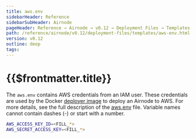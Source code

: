 ```yaml
---
title: aws.env
sidebarHeader: Reference
sidebarSubHeader: Airnode
pageHeader: Reference → Airnode → v0.12 → Deployment Files → Templates
path: /reference/airnode/v0.12/deployment-files/templates/aws-env.html
version: v0.12
outline: deep
tags:
---
```


<VersionWarning/>

<PageHeader/>

<SearchHighlight/>

<FlexStartTag/>

# {{$frontmatter.title}}

The `aws.env` contains AWS credentials from an IAM user. These credentials are
used by the Docker
[deployer image](/reference/airnode/v0.12/docker/deployer-image.md) to deploy an
Airnode to AWS. For more details, see the full description of the
[aws.env](/reference/airnode/v0.12/deployment-files/templates/aws-env.md) file.
Variable names cannot contain dashes (-) or start with a number.

```sh
AWS_ACCESS_KEY_ID=<FILL_*>
AWS_SECRET_ACCESS_KEY=<FILL_*>
```

<FlexEndTag/>
